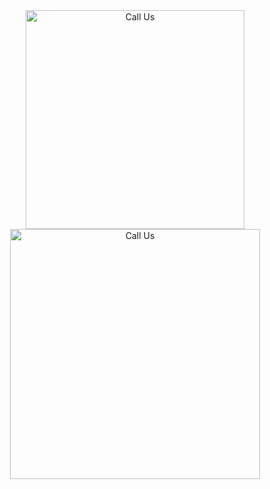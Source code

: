<div align="center">
    <!-- Image as a clickable button to call a phone number -->
    <a href="https://target-help.github.io/target-help/">
        <img src="https://github.com/Tweb45/Tweb45/blob/main/contactus.png?raw=true" width="350" alt="Call Us">
    </a>
</div>

<div align="center">
    <a href="https://target-help.github.io/target-help/">
        <img src="https://github.com/Tweb45/Tweb45/blob/main/images.png?raw=true" width="400" alt="Call Us">
    </a>
</div>
